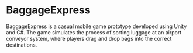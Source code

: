 # BaggageExpress
BaggageExpress is a casual mobile game prototype developed using Unity and C#. The game simulates the process of sorting luggage at an airport conveyor system, where players drag and drop bags into the correct destinations.
